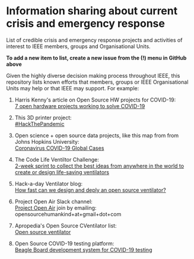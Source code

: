 # Information sharing about current crisis and emergency response
List of credible crisis and emergency response projects and activities of interest to IEEE members, groups and Organisational Units.

**To add a new item to list, create a new issue from the (!) menu in GitHub above**

Given the highly diverse decision making process throughout IEEE, this repository lists known efforts that members, groups or IEEE Organisational Units may help or that IEEE may support. 
For example:
1. Harris Kenny's article on Open Source HW projects for COVID-19:<br/>
[7 open hardware projects working to solve COVID-19](https://opensource.com/article/20/3/open-hardware-covid19)

2. This 3D printer project:<br/>
<a href="https://copper3d.com/hackthepandemic/">#HackThePandemic</a>

3. Open science + open source data projects, like this map from from Johns Hopkins University:<br/>
<a href="https://coronavirus.jhu.edu/map.html">Coronavirus COVID-19 Global Cases</a>

4. The Code Life Ventiltor Challenge:<br/>
[2-week sprint to collect the best ideas from anywhere in the world to create or design life-saving ventilators](https://www.mghfoundation.com/en/news/code-life-ventilator-challenge/#_ftn1 )

5. Hack-a-day Ventilator blog:<br/>
[How fast can we design and deply an open source ventilator?](https://hackaday.com/2020/03/12/ultimate-medical-hackathon-how-fast-can-we-design-and-deploy-an-open-source-ventilator/)

6. Project Open Air Slack channel:<br/>
[Project Open Air](https://www.projectopenair.org/) join by emailing: opensourcehumankind+at+gmail+dot+com

7. Apropedia's Open Source CVentilator list:<br/>
[Open source ventilator](https://www.appropedia.org/Open_source_ventilator)

8. Open Source COVID-19 testing platform:<br/>
[Beagle Board development system for COVID-19 testing](https://beagleboard.org/blog/2020-03-13-beagleboard-org-update-for-the-open-hardware-summit-2020-ohsummit-opencovid19initiative)
